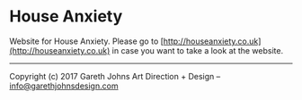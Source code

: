 # House Anxiety

Website for House Anxiety. Please go to [http://houseanxiety.co.uk](http://houseanxiety.co.uk) in case you want to take a look at the website.

* * *

Copyright (c) 2017 Gareth Johns Art Direction + Design – info@garethjohnsdesign.com